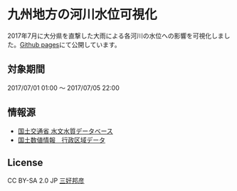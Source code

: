 # 九州地方の河川水位可視化

2017年7月に大分県を直撃した大雨による各河川の水位への影響を可視化しました。[Github pages](https://colspan.github.io/kyushu-rivers-water-level/)にて公開しています。

## 対象期間

2017/07/01 01:00 ～ 2017/07/05 22:00

## 情報源
 - [国土交通省 水文水質データベース](http://www1.river.go.jp/)
 - [国土数値情報　行政区域データ](http://nlftp.mlit.go.jp/ksj/gml/datalist/KsjTmplt-N03.html)

## License

CC BY-SA 2.0 JP [三好邦彦](http://colspan.hatenablog.com/)
